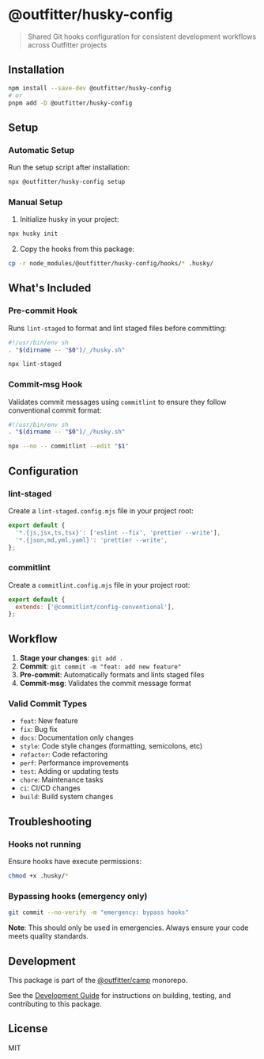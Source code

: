 # @outfitter/husky-config

> Shared Git hooks configuration for consistent development workflows across
> Outfitter projects

## Installation

```bash
npm install --save-dev @outfitter/husky-config
# or
pnpm add -D @outfitter/husky-config
```

## Setup

### Automatic Setup

Run the setup script after installation:

```bash
npx @outfitter/husky-config setup
```

### Manual Setup

1. Initialize husky in your project:

```bash
npx husky init
```

2. Copy the hooks from this package:

```bash
cp -r node_modules/@outfitter/husky-config/hooks/* .husky/
```

## What's Included

### Pre-commit Hook

Runs `lint-staged` to format and lint staged files before committing:

```bash
#!/usr/bin/env sh
. "$(dirname -- "$0")/_/husky.sh"

npx lint-staged
```

### Commit-msg Hook

Validates commit messages using `commitlint` to ensure they follow conventional
commit format:

```bash
#!/usr/bin/env sh
. "$(dirname -- "$0")/_/husky.sh"

npx --no -- commitlint --edit "$1"
```

## Configuration

### lint-staged

Create a `lint-staged.config.mjs` file in your project root:

```javascript
export default {
  '*.{js,jsx,ts,tsx}': ['eslint --fix', 'prettier --write'],
  '*.{json,md,yml,yaml}': 'prettier --write',
};
```

### commitlint

Create a `commitlint.config.mjs` file in your project root:

```javascript
export default {
  extends: ['@commitlint/config-conventional'],
};
```

## Workflow

1. **Stage your changes**: `git add .`
2. **Commit**: `git commit -m "feat: add new feature"`
3. **Pre-commit**: Automatically formats and lints staged files
4. **Commit-msg**: Validates the commit message format

### Valid Commit Types

- `feat`: New feature
- `fix`: Bug fix
- `docs`: Documentation only changes
- `style`: Code style changes (formatting, semicolons, etc)
- `refactor`: Code refactoring
- `perf`: Performance improvements
- `test`: Adding or updating tests
- `chore`: Maintenance tasks
- `ci`: CI/CD changes
- `build`: Build system changes

## Troubleshooting

### Hooks not running

Ensure hooks have execute permissions:

```bash
chmod +x .husky/*
```

### Bypassing hooks (emergency only)

```bash
git commit --no-verify -m "emergency: bypass hooks"
```

**Note**: This should only be used in emergencies. Always ensure your code meets
quality standards.

## Development

This package is part of the
[@outfitter/camp](https://github.com/outfitter-dev/camp) monorepo.

See the [Development Guide](../../docs/contributing/development.md) for
instructions on building, testing, and contributing to this package.

## License

MIT
